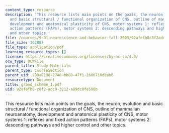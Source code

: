 ```yaml
---
content_type: resource
description: 'This resource lists main points on the goals, the neuron, evolution
  and basic structural / functional organization of CNS, outline of mammalian neuroanatomy,
  development and anatomical plasticity of CNS, motor systems 1: reflexes and fixed
  action patterns (FAPs), motor systems 2: descending pathways and higher control
  and other topics.'
file: /courses/9-01-neuroscience-and-behavior-fall-2003/92afefb8c8f2adc93212a89dc0fe598b_grand_scheme_1.pdf
file_size: 162887
file_type: application/pdf
learning_resource_types: []
license: https://creativecommons.org/licenses/by-nc-sa/4.0/
ocw_type: OCWFile
parent_title: Study Materials
parent_type: CourseSection
parent_uid: 289a0198-2748-bb88-47f1-2606710deab6
resourcetype: Document
title: grand_scheme_1.pdf
uid: 92afefb8-c8f2-adc9-3212-a89dc0fe598b
---
```

This resource lists main points on the goals, the neuron, evolution and basic structural / functional organization of CNS, outline of mammalian neuroanatomy, development and anatomical plasticity of CNS, motor systems 1: reflexes and fixed action patterns (FAPs), motor systems 2: descending pathways and higher control and other topics.